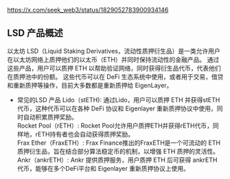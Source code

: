 https://x.com/seek_web3/status/1829052783900934146  

## LSD 产品概述   

以太坊 LSD（Liquid Staking Derivatives，流动性质押衍生品）是一类允许用户在以太坊网络上质押他们的以太币（ETH）并同时保持流动性的金融产品。
通过这些产品，用户可以质押 ETH 以帮助验证网络，同时获得衍生品代币，代表他们在质押池中的份额。
这些代币可以在 DeFi 生态系统中使用，或者用于交易，借贷和重新质押等操作，目前大多数都是重新质押给 EigenLayer。  

- 常见的LSD 产品
Lido（stETH): 通过Lido，用户可以质押 ETH 并获得stETH代币，这种代币可以在各种 DeFi 协议和 Eigenlayer 重新质押协议中使用，同时自动积累质押奖励。  
Rocket Pool（rETH）: Rocket Pool允许用户质押ETH并获得rETH代币，同样地，rETH持有者也会自动获得质押奖励。  
Frax Ether（FraxETH）: Frax Finance推出的FraxETH是一个可流动的 ETH 质押衍生品，旨在结合部分算法稳定币的机制，以增强 ETH 质押的灵活性。  
Ankr（ankrETH）: Ankr 提供质押服务，用户质押 ETH 后可获得 ankrETH 代币，能够在多个DeFi平台和 Eigenlayer 重新质押协议上使用。  


